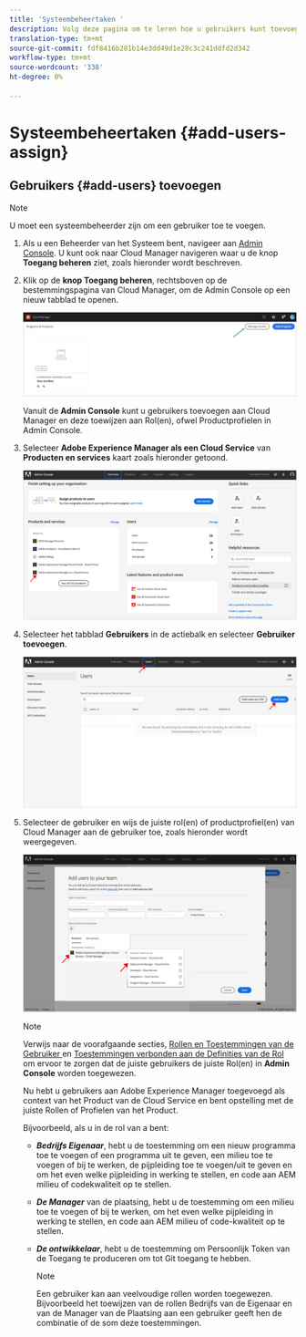 ```yaml
---
title: 'Systeembeheertaken '
description: Volg deze pagina om te leren hoe u gebruikers kunt toevoegen en deze als systeembeheerder kunt toewijzen aan de rollen van Cloud Manager
translation-type: tm+mt
source-git-commit: fdf8416b281b14e3dd49d1e28c3c241ddfd2d342
workflow-type: tm+mt
source-wordcount: '338'
ht-degree: 0%

---
```



# Systeembeheertaken {#add-users-assign}

## Gebruikers {#add-users} toevoegen

>[!NOTE]
>U moet een systeembeheerder zijn om een gebruiker toe te voegen.

1. Als u een Beheerder van het Systeem bent, navigeer aan [Admin Console](https://adminconsole.adobe.com). U kunt ook naar Cloud Manager navigeren waar u de knop **Toegang beheren** ziet, zoals hieronder wordt beschreven.

1. Klik op de **knop Toegang beheren**, rechtsboven op de bestemmingspagina van Cloud Manager, om de Admin Console op een nieuw tabblad te openen.

   ![](/help/onboarding/getting-access-to-aem-in-cloud/assets/sys-admin5.png)

   Vanuit de **Admin Console** kunt u gebruikers toevoegen aan Cloud Manager en deze toewijzen aan Rol(en), ofwel Productprofielen in Admin Console.

1. Selecteer **Adobe Experience Manager als een Cloud Service** van **Producten en services** kaart zoals hieronder getoond.

   ![](/help/onboarding/what-is-required/assets/admin-console-1.png)

1. Selecteer het tabblad **Gebruikers** in de actiebalk en selecteer **Gebruiker toevoegen**.

   ![](/help/onboarding/what-is-required/assets/admin-console-2.png)

1. Selecteer de gebruiker en wijs de juiste rol(en) of productprofiel(en) van Cloud Manager aan de gebruiker toe, zoals hieronder wordt weergegeven.

   ![](/help/onboarding/what-is-required/assets/admin-console-3.png)

   >[!NOTE]
   >Verwijs naar de voorafgaande secties, [Rollen en Toestemmingen van de Gebruiker ](#user-roles) en [Toestemmingen verbonden aan de Definities van de Rol](#permissions) om ervoor te zorgen dat de juiste gebruikers de juiste Rol(en) in **Admin Console** worden toegewezen.

   Nu hebt u gebruikers aan Adobe Experience Manager toegevoegd als context van het Product van de Cloud Service en bent opstelling met de juiste Rollen of Profielen van het Product.

   Bijvoorbeeld, als u in de rol van a bent:

   * ***Bedrijfs Eigenaar***, hebt u de toestemming om een nieuw programma toe te voegen of een programma uit te geven, een milieu toe te voegen of bij te werken, de pijpleiding toe te voegen/uit te geven en om het even welke pijpleiding in werking te stellen, en code aan AEM milieu of codekwaliteit op te stellen.

   * ***De Manager*** van de plaatsing, hebt u de toestemming om een milieu toe te voegen of bij te werken, om het even welke pijpleiding in werking te stellen, en code aan AEM milieu of code-kwaliteit op te stellen.

   * ***De ontwikkelaar***, hebt u de toestemming om Persoonlijk Token van de Toegang te produceren om tot Git toegang te hebben.

      >[!NOTE]
      > Een gebruiker kan aan veelvoudige rollen worden toegewezen. Bijvoorbeeld het toewijzen van de rollen Bedrijfs van de Eigenaar en van de Manager van de Plaatsing aan een gebruiker geeft hen de combinatie of de som deze toestemmingen.

